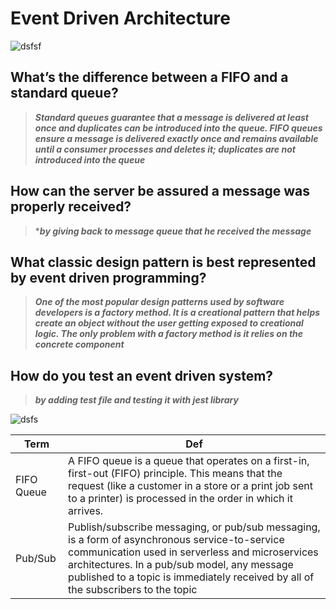 # Event Driven Architecture
![dsfsf](https://www.daitan.com/wp-content/uploads/2017/11/Event-Driven-Architectures.png)

## What’s the difference between a FIFO and a standard queue?
> ***Standard queues guarantee that a message is delivered at least once and duplicates can be introduced into the queue. FIFO queues ensure a message is delivered exactly once and remains available until a consumer processes and deletes it; duplicates are not introduced into the queue***

## How can the server be assured a message was properly received?
> ****by giving back to message queue that he received the message***

## What classic design pattern is best represented by event driven programming?
> ***One of the most popular design patterns used by software developers is a factory method. It is a creational pattern that helps create an object without the user getting exposed to creational logic. The only problem with a factory method is it relies on the concrete component***

## How do you test an event driven system?
> ***by adding test file and testing it with jest library***


![dsfs](https://cdn.tiempodev.com/wp-content/uploads/2020/06/03161101/Event-Driven-Architecture-01.jpg)

Term|Def
----|---
FIFO Queue | A FIFO queue is a queue that operates on a first-in, first-out (FIFO) principle. This means that the request (like a customer in a store or a print job sent to a printer) is processed in the order in which it arrives.
Pub/Sub | Publish/subscribe messaging, or pub/sub messaging, is a form of asynchronous service-to-service communication used in serverless and microservices architectures. In a pub/sub model, any message published to a topic is immediately received by all of the subscribers to the topic



